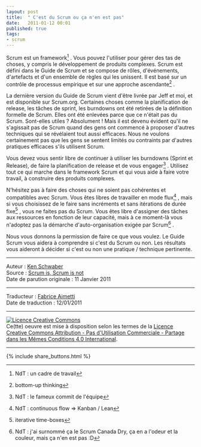 ```yaml
---
layout: post
title:  " C'est du Scrum ou ça n'en est pas"
date:   2011-01-12 00:01
published: true
tags: 
- scrum
---
```


Scrum est un framework[^1] . Vous pouvez l'utiliser pour gérer des tas de choses, y compris le développement de produits complexes. Scrum est défini dans le Guide de Scrum et se compose de rôles, d'événements, d'artefacts et d'un ensemble de règles qui les unissent. Il est basé sur un contrôle de processus empirique et sur une approche ascendante[^2] .

La dernière version du Guide de Scrum vient d'être livrée par Jeff et moi, et est disponible sur Scrum.org. Certaines choses comme la planification de release, les tâches de sprint, les burndowns ont été retirées de la définition formelle de Scrum. Elles ont été enlevées parce que ce n'était pas du Scrum. Sont-elles utiles ? Absolument ! Mais il est devenu évident qu'il ne s'agissait pas de Scrum quand des gens ont commencé à proposer d'autres techniques qui se révélaient tout aussi efficaces. Nous ne voulons certainement pas que les gens se sentent limités ou contraints par d'autres pratiques efficaces s'ils utilisent Scrum.

Vous devez vous sentir libre de continuer à utiliser les burndowns (Sprint et Release), de faire la planification de release et de vous engager[^3] . Utilisez tout ce qui marche dans le framework Scrum et qui vous aide à faire votre travail, à construire des produits complexes.

N'hésitez pas à faire des choses qui ne soient pas cohérentes et compatibles avec Scrum. Vous êtes libres de travailler en mode flux[^4] , mais si vous choisissez de le faire sans incréments et sans itérations de durée fixe[^5] , vous ne faites pas du Scrum. Vous êtes libre d'assigner des tâches aux ressources en fonction de leur capacité, mais à ce moment-là vous n'adoptez pas la démarche d'auto-organisation exigée par Scrum[^6] .

Nous vous donnons la permission de faire ce que vous voulez. Le Guide Scrum vous aidera à comprendre si c'est du Scrum ou non. Les résultats vous aideront à décider si c'est ou non une pratique / technique pertinente.


[^1]: NdT : un cadre de travail
[^2]: bottom-up thinking
[^3]: NdT : le fameux commit de l'équipe
[^4]: NdT : continuous flow => Kanban / Lean
[^5]: iterative time-boxes
[^6]: NdT : j'ai surnommé ça le Scrum Canada Dry, ça en a l'odeur et la couleur, mais ça n'en est pas :D


---
Auteur : [Ken Schwaber](https://kenschwaber.wordpress.com/about/)  
Source : [Scrum is, Scrum is not](http://kenschwaber.wordpress.com/2011/08/11/scrum-is-scrum-is-not-2/)  
Date de parution originale : 11 Janvier 2011  

---
Traducteur : [Fabrice Aimetti](http://www.les-traducteurs-agiles.org/traducteurs/)  
Date de traduction : 12/01/2011  

---

<a rel="license" href="http://creativecommons.org/licenses/by-nc-sa/4.0/"><img alt="Licence Creative Commons" style="border-width:0" src="http://i.creativecommons.org/l/by-nc-sa/4.0/88x31.png" /></a><br />Ce(tte) oeuvre est mise à disposition selon les termes de la <a rel="license" href="http://creativecommons.org/licenses/by-nc-sa/4.0/">Licence Creative Commons Attribution - Pas d'Utilisation Commerciale - Partage dans les Mêmes Conditions 4.0 International</a>.

---

{% include share_buttons.html %}


